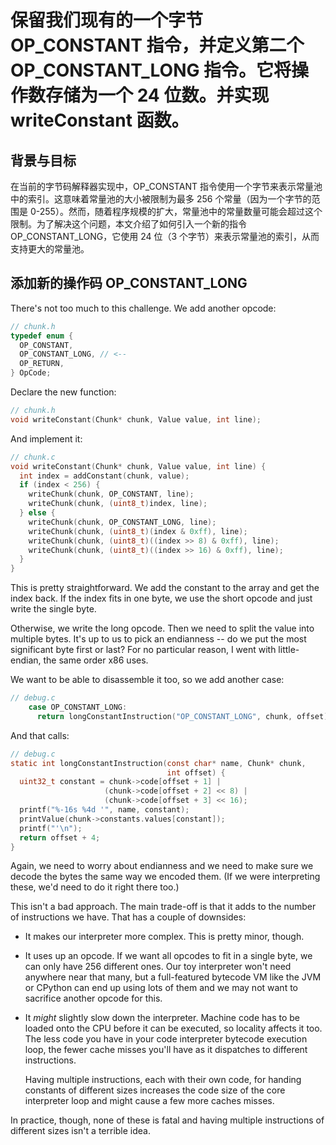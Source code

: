 # 保留我们现有的一个字节 OP_CONSTANT 指令，并定义第二个 OP_CONSTANT_LONG 指令。它将操作数存储为一个 24 位数。并实现 writeConstant 函数。

## 背景与目标

在当前的字节码解释器实现中，OP_CONSTANT 指令使用一个字节来表示常量池中的索引。这意味着常量池的大小被限制为最多 256 个常量（因为一个字节的范围是 0-255）。然而，随着程序规模的扩大，常量池中的常量数量可能会超过这个限制。为了解决这个问题，本文介绍了如何引入一个新的指令 OP_CONSTANT_LONG，它使用 24 位（3 个字节）来表示常量池的索引，从而支持更大的常量池。

## 添加新的操作码 OP_CONSTANT_LONG

There's not too much to this challenge. We add another opcode:

```c
// chunk.h
typedef enum {
  OP_CONSTANT,
  OP_CONSTANT_LONG, // <--
  OP_RETURN,
} OpCode;
```

Declare the new function:

```c
// chunk.h
void writeConstant(Chunk* chunk, Value value, int line);
```

And implement it:

```c
// chunk.c
void writeConstant(Chunk* chunk, Value value, int line) {
  int index = addConstant(chunk, value);
  if (index < 256) {
    writeChunk(chunk, OP_CONSTANT, line);
    writeChunk(chunk, (uint8_t)index, line);
  } else {
    writeChunk(chunk, OP_CONSTANT_LONG, line);
    writeChunk(chunk, (uint8_t)(index & 0xff), line);
    writeChunk(chunk, (uint8_t)((index >> 8) & 0xff), line);
    writeChunk(chunk, (uint8_t)((index >> 16) & 0xff), line);
  }
}
```

This is pretty straightforward. We add the constant to the array and get the
index back. If the index fits in one byte, we use the short opcode and just
write the single byte.

Otherwise, we write the long opcode. Then we need to split the value into
multiple bytes. It's up to us to pick an endianness -- do we put the most
significant byte first or last? For no particular reason, I went with
little-endian, the same order x86 uses.

We want to be able to disassemble it too, so we add another case:

```c
// debug.c
    case OP_CONSTANT_LONG:
      return longConstantInstruction("OP_CONSTANT_LONG", chunk, offset);
```

And that calls:

```c
// debug.c
static int longConstantInstruction(const char* name, Chunk* chunk,
                                   int offset) {
  uint32_t constant = chunk->code[offset + 1] |
                     (chunk->code[offset + 2] << 8) |
                     (chunk->code[offset + 3] << 16);
  printf("%-16s %4d '", name, constant);
  printValue(chunk->constants.values[constant]);
  printf("'\n");
  return offset + 4;
}
```

Again, we need to worry about endianness and we need to make sure we decode
the bytes the same way we encoded them. (If we were interpreting these, we'd
need to do it right there too.)

This isn't a bad approach. The main trade-off is that it adds to the number of
instructions we have. That has a couple of downsides:

- It makes our interpreter more complex. This is pretty minor, though.

- It uses up an opcode. If we want all opcodes to fit in a single byte, we can
  only have 256 different ones. Our toy interpreter won't need anywhere near
  that many, but a full-featured bytecode VM like the JVM or CPython can end up
  using lots of them and we may not want to sacrifice another opcode for this.

- It _might_ slightly slow down the interpreter. Machine code has to be loaded
  onto the CPU before it can be executed, so locality affects it too. The less
  code you have in your code interpreter bytecode execution loop, the fewer
  cache misses you'll have as it dispatches to different instructions.

  Having multiple instructions, each with their own code, for handing constants
  of different sizes increases the code size of the core interpreter loop and
  might cause a few more caches misses.

In practice, though, none of these is fatal and having multiple instructions
of different sizes isn't a terrible idea.
